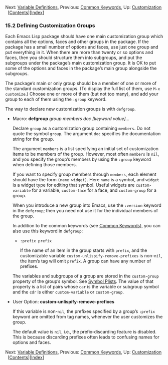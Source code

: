 <!-- This is the GNU Emacs Lisp Reference Manual
corresponding to Emacs version 27.2.

Copyright (C) 1990-1996, 1998-2021 Free Software Foundation,
Inc.

Permission is granted to copy, distribute and/or modify this document
under the terms of the GNU Free Documentation License, Version 1.3 or
any later version published by the Free Software Foundation; with the
Invariant Sections being "GNU General Public License," with the
Front-Cover Texts being "A GNU Manual," and with the Back-Cover
Texts as in (a) below.  A copy of the license is included in the
section entitled "GNU Free Documentation License."

(a) The FSF's Back-Cover Text is: "You have the freedom to copy and
modify this GNU manual.  Buying copies from the FSF supports it in
developing GNU and promoting software freedom." -->

<!-- Created by GNU Texinfo 6.7, http://www.gnu.org/software/texinfo/ -->

Next: [Variable Definitions](Variable-Definitions.html), Previous: [Common Keywords](Common-Keywords.html), Up: [Customization](Customization.html)   \[[Contents](index.html#SEC_Contents "Table of contents")]\[[Index](Index.html "Index")]

### 15.2 Defining Customization Groups

Each Emacs Lisp package should have one main customization group which contains all the options, faces and other groups in the package. If the package has a small number of options and faces, use just one group and put everything in it. When there are more than twenty or so options and faces, then you should structure them into subgroups, and put the subgroups under the package’s main customization group. It is OK to put some of the options and faces in the package’s main group alongside the subgroups.

The package’s main or only group should be a member of one or more of the standard customization groups. (To display the full list of them, use `M-x customize`.) Choose one or more of them (but not too many), and add your group to each of them using the `:group` keyword.

The way to declare new customization groups is with `defgroup`.

*   Macro: **defgroup** *group members doc \[keyword value]…*

    Declare `group` as a customization group containing `members`. Do not quote the symbol `group`. The argument `doc` specifies the documentation string for the group.

    The argument `members` is a list specifying an initial set of customization items to be members of the group. However, most often `members` is `nil`, and you specify the group’s members by using the `:group` keyword when defining those members.

    If you want to specify group members through `members`, each element should have the form `(name widget)`. Here `name` is a symbol, and `widget` is a widget type for editing that symbol. Useful widgets are `custom-variable` for a variable, `custom-face` for a face, and `custom-group` for a group.

    When you introduce a new group into Emacs, use the `:version` keyword in the `defgroup`; then you need not use it for the individual members of the group.

    In addition to the common keywords (see [Common Keywords](Common-Keywords.html)), you can also use this keyword in `defgroup`:

    *   `:prefix prefix`

        If the name of an item in the group starts with `prefix`, and the customizable variable `custom-unlispify-remove-prefixes` is non-`nil`, the item’s tag will omit `prefix`. A group can have any number of prefixes.

    The variables and subgroups of a group are stored in the `custom-group` property of the group’s symbol. See [Symbol Plists](Symbol-Plists.html). The value of that property is a list of pairs whose `car` is the variable or subgroup symbol and the `cdr` is either `custom-variable` or `custom-group`.

<!---->

*   User Option: **custom-unlispify-remove-prefixes**

    If this variable is non-`nil`, the prefixes specified by a group’s `:prefix` keyword are omitted from tag names, whenever the user customizes the group.

    The default value is `nil`, i.e., the prefix-discarding feature is disabled. This is because discarding prefixes often leads to confusing names for options and faces.

Next: [Variable Definitions](Variable-Definitions.html), Previous: [Common Keywords](Common-Keywords.html), Up: [Customization](Customization.html)   \[[Contents](index.html#SEC_Contents "Table of contents")]\[[Index](Index.html "Index")]
